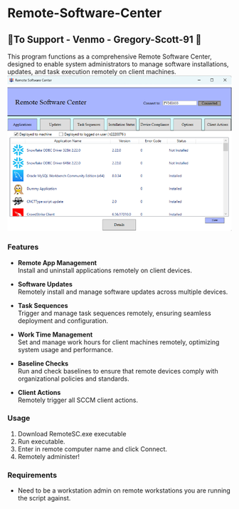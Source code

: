 # Remote-Software-Center
## 💚To Support - Venmo - Gregory-Scott-91 💚
This program functions as a comprehensive Remote Software Center, designed to enable system administrators to manage software installations, updates, and task execution remotely on client machines. 
![alt text](RSC.png)
### Features

- **Remote App Management**  
  Install and uninstall applications remotely on client devices.

- **Software Updates**  
  Remotely install and manage software updates across multiple devices.

- **Task Sequences**  
  Trigger and manage task sequences remotely, ensuring seamless deployment and configuration.

- **Work Time Management**  
  Set and manage work hours for client machines remotely, optimizing system usage and performance.

- **Baseline Checks**  
  Run and check baselines to ensure that remote devices comply with organizational policies and standards.

- **Client Actions**  
  Remotely trigger all SCCM client actions.

### Usage

1. Download RemoteSC.exe executable
2. Run executable.
3. Enter in remote computer name and click Connect.
4. Remotely administer!
### Requirements

- Need to be a workstation admin on remote workstations you are running the script against. 

